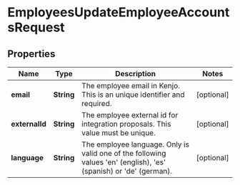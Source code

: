 

# EmployeesUpdateEmployeeAccountsRequest


## Properties

| Name | Type | Description | Notes |
|------------ | ------------- | ------------- | -------------|
|**email** | **String** | The employee email in Kenjo. This is an unique identifier and required. |  [optional] |
|**externalId** | **String** | The employee external id for integration proposals. This value must be unique. |  [optional] |
|**language** | **String** | The employee language. Only is valid one of the following values &#39;en&#39; (english), &#39;es&#39; (spanish) or &#39;de&#39; (german). |  [optional] |



